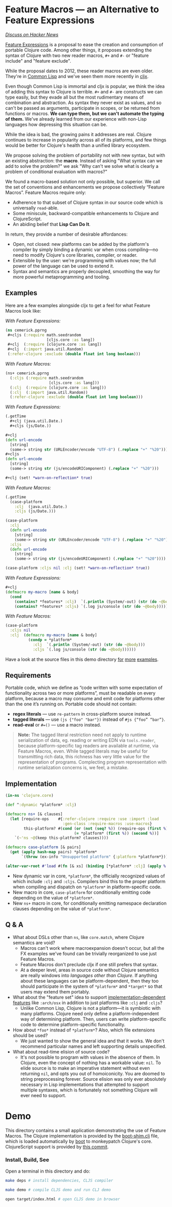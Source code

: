 # Feature Macros &mdash; an Alternative to Feature Expressions

*[Discuss on Hacker News](https://news.ycombinator.com/item?id=8923385)*

[Feature Expressions][fx] is a proposal to ease the creation and
consumption of portable Clojure code.  Among other things, it proposes
extending the syntax of Clojure with two new reader macros, `#+` and
`#-` or "feature include" and "feature exclude".

While the proposal dates to 2012, these reader macros are even older.
They're in [Common Lisp][hyperspec] and we've seen them more recently
in [cljx].

Even though Common Lisp is immortal and cljx is popular, we think the
idea of adding this syntax to Clojure is terrible.  `#+` and `#-` are
constructs we can type easily, but they evade all but the most
rudimentary means of combination and abstraction.  As syntax they
never exist as values, and so can't be passed as arguments,
participate in scopes, or be returned from functions or macros. **We
can type them, but we can't automate the typing of them.**  We've
already learned from our experience with non-Lisp languages how depressing
this situation can be.

While the idea is bad, the growing pains it addresses are real.  Clojure
continues to increase in popularity across all of its platforms, and
few things would be better for Clojure's health than a unified library
ecosystem.

We propose solving the problem of portability not with new syntax, but
with an existing abstraction: the **macro**.  Instead of asking "What
syntax can we add to solve the problem?" we ask "Why can't we solve
what is clearly a problem of conditional evaluation with macros?"

We found a macro-based solution not only possible, but superior. We call
the set of conventions and enhancements we propose collectively “Feature
Macros”.  Feature Macros require only:

* Adherence to that subset of Clojure syntax in our source code which is
  universally `read`-able.
* Some miniscule, backward-compatible enhancements to Clojure and ClojureScript.
* An abiding belief that **Lisp Can Do It**.

In return, they provide a number of desirable affordances:

* Open, not closed: new platforms can be added by the platform's compiler by
  simply binding a dynamic var when cross compiling&mdash;no need to modify
  Clojure's core libraries, compiler, or reader.
* Extensible by the user: we're programming with values now; the full power
  of the language can be used to extend it.
* Syntax and semantics are properly decoupled, smoothing the way for more
  powerful metaprogramming and tooling.

## Examples

Here are a few examples alongside cljx to get a feel for what Feature Macros
look like:

*With Feature Expressions:*

```clojure
(ns cemerick.pprng
 #+cljs (:require math.seedrandom
                  [cljs.core :as lang])
 #+clj  (:require [clojure.core :as lang])
 #+clj  (:import java.util.Random)
 (:refer-clojure :exclude (double float int long boolean)))
```

*With Feature Macros:*

```clojure
(ns+ cemerick.pprng
  (:cljs (:require math.seedrandom
                   [cljs.core :as lang]))
  (:clj  (:require [clojure.core :as lang]))
  (:clj  (:import java.util.Random))
  (:refer-clojure :exclude (double float int long boolean)))
```

*With Feature Expressions:*

```clojure
(.getTime
  #+clj (java.util.Date.)
  #+cljs (js/Date.))

#+clj
(defn url-encode
  [string]
  (some-> string str (URLEncoder/encode "UTF-8") (.replace "+" "%20")))
#+cljs
(defn url-encode
  [string]
  (some-> string str (js/encodeURIComponent) (.replace "+" "%20")))

#+clj (set! *warn-on-reflection* true)
```

*With Feature Macros:*

```clojure
(.getTime
  (case-platform
    :clj  (java.util.Date.)
    :cljs (js/Date.)))

(case-platform
  :clj
  (defn url-encode
    [string]
    (some-> string str (URLEncoder/encode "UTF-8") (.replace "+" "%20")))
  :cljs
  (defn url-encode
    [string]
    (some-> string str (js/encodeURIComponent) (.replace "+" "%20"))))

(case-platform :cljs nil :clj (set! *warn-on-reflection* true))
```

*With Feature Expressions:*

```clojure
#+clj
(defmacro my-macro [name & body]
  (cond
    (contains? *features* :clj)  `(.println (System/-out) (str (do ~@body)))
    (contains? *features* :cljs) `(.log js/console (str (do ~@body)))))
```

*With Feature Macros:*

```clojure
(case-platform
  :cljs nil
  :clj  (defmacro my-macro [name & body]
          (condp = *platform*
            :clj  `(.println (System/-out) (str (do ~@body)))
            :cljs `(.log js/console (str (do ~@body))))))
```

Have a look at the source files in this demo directory [for][core] [more][util]
[examples][url].

## Requirements

Portable code, which we define as “code written with some expectation of
functionality across two or more platforms”, must be readable on every
platform, because a macro may consume and emit code for platforms other
than the one it’s running on. Portable code should not contain:

* **regex literals** &mdash; use `re-pattern` in cross-platform source instead.
* **tagged literals** &mdash; use `(js {"foo" "bar"})` instead of `#js {“foo” “bar”}`.
* **read-eval** or `#=()` &mdash; use a macro instead.

> **Note:** The tagged literal restriction need not apply to runtime
> serialization of data, eg. reading or writing EDN via `tools.reader`,
> because platform-specific tag readers are available at runtime, via
> Feature Macros, even. While tagged literals may be useful for transmitting
> rich data, this richness has very little value for the representation of
> programs. Complecting program representation with runtime serialization
> concerns is, we feel, a mistake.

## Implementation

```clojure
(in-ns 'clojure.core)

(def ^:dynamic *platform* :clj)

(defmacro ns+ [& clauses]
  (let [require-ops    #{:refer-clojure :require :use :import :load
                         :gen-class :require-macros :use-macros}
        this-platform? #(cond (or (not (seq? %)) (require-ops (first %))) %
                              (= *platform* (first %)) (second %))]
    `(~'ns ~@(keep this-platform? clauses))))

(defmacro case-platform [& pairs]
  (get (apply hash-map pairs) *platform*
       `(throw (ex-info "Unsupported platform" {:platform *platform*}))))

(alter-var-root #'load #(fn [& xs] (binding [*platform* :clj] (apply % xs))))
```

* New dynamic var in core, `*platform*`, the officially recognized values of
  which include `:clj` and `:cljs`. Compilers bind this to the proper platform
  when compiling and dispatch on `*platform*` in platform-specific code.
* New macro in core, `case-platform` for conditionally emitting code depending
  on the value of `*platform*`.
* New `ns+` macro in core, for conditionally emitting namespace declaration
  clauses depending on the value of `*platform*`.

## Q &amp; A

* What about DSLs other than `ns`, like `core.match`, where Clojure
  semantics are void?
  * Macros can't work where macroexpansion doesn't occur, but all the
    FX examples we've found can be trivially reorganized to use just
    Feature Macros.
  * Feature Macros don't preclude cljx if one still prefers that
    syntax.
  * At a deeper level, areas in source code without Clojure semantics
    are really windows into *languages other than Clojure*.  If
    anything about these languages can be platform-dependent, then
    they too should participate in the system of `*platform*` and
    `*target*` so that users may extend them portably.
* What about the "feature set" idea to support
  [implementation-dependent features][features] like `:arch/osx` in
  addition to just platforms like `:clj` and `:cljs`?
  * Unlike Common Lisp, Clojure is not a platform&mdash;it is
    symbiotic with many platforms.  Clojure need only define a
    platform-independent way of determining platform.  Then, users can
    write platform-specific code to determine platform-specific
    functionality.
* How about `*foo*` instead of `*platform*`? Also, which file extensions
  should be used?
  * We just wanted to show the general idea and that it works.  We
    don't recommend particular names and left supporting details
    unspecified.
* What about read-time elision of source code?
  * It's not possible to program with values in the absence of them.
    In Clojure, even the concept of nothing has a workable value:
    `nil`.  To elide source is to make an imperative statement without
    even returning `nil`, and opts you out of homoiconicity.  You are
    doomed to string preprocessing forever.  Source elision was only
    ever absolutely necessary in Lisp implementations that attempted
    to support multiple syntaxes, which is fortunately not something
    Clojure will ever need to support.

# Demo

This directory contains a small application demonstrating the use of
Feature Macros. The Clojure implementation is provided by the [boot-shim.clj]
file, which is loaded automatically by [boot] to monkeypatch Clojure's core.
ClojureScript support is provided by [this commit].

### Install, Build, See

Open a terminal in this directory and do:

```bash
make deps # install dependencies, CLJS compiler
```
```bash
make demo # compile CLJS demo and run CLJ demo
```
```bash
open target/index.html # open CLJS demo in browser
```

[fx]: http://dev.clojure.org/display/design/Feature+Expressions
[hyperspec]: http://www.lispworks.com/documentation/HyperSpec/Body/24_aba.htm
[cljx]: https://github.com/lynaghk/cljx
[boot-shim.clj]: https://github.com/feature-macros/clojurescript/blob/feature-macros/feature-macros-demo/boot-shim.clj
[this commit]: https://github.com/feature-macros/clojurescript/commit/e2f7c8353b87ef4500d971698f567d509280609c
[boot]: https://github.com/boot-clj/boot
[url]: https://github.com/feature-macros/clojurescript/blob/feature-macros/feature-macros-demo/src/cemerick/url.clj
[util]: https://github.com/feature-macros/clojurescript/blob/feature-macros/feature-macros-demo/src/demo/util.clj
[core]: https://github.com/feature-macros/clojurescript/blob/feature-macros/feature-macros-demo/src/demo/core.clj
[features]: http://www.lispworks.com/documentation/HyperSpec/Body/v_featur.htm
